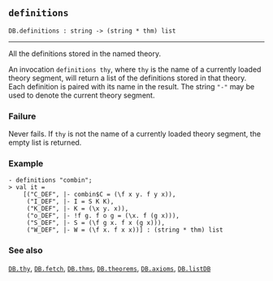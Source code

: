 ## `definitions`

``` hol4
DB.definitions : string -> (string * thm) list
```

------------------------------------------------------------------------

All the definitions stored in the named theory.

An invocation `definitions thy`, where `thy` is the name of a currently
loaded theory segment, will return a list of the definitions stored in
that theory. Each definition is paired with its name in the result. The
string `"-"` may be used to denote the current theory segment.

### Failure

Never fails. If `thy` is not the name of a currently loaded theory
segment, the empty list is returned.

### Example

``` hol4
- definitions "combin";
> val it =
    [("C_DEF", |- combin$C = (\f x y. f y x)),
     ("I_DEF", |- I = S K K),
     ("K_DEF", |- K = (\x y. x)),
     ("o_DEF", |- !f g. f o g = (\x. f (g x))),
     ("S_DEF", |- S = (\f g x. f x (g x))),
     ("W_DEF", |- W = (\f x. f x x))] : (string * thm) list
```

### See also

[`DB.thy`](#DB.thy), [`DB.fetch`](#DB.fetch), [`DB.thms`](#DB.thms),
[`DB.theorems`](#DB.theorems), [`DB.axioms`](#DB.axioms),
[`DB.listDB`](#DB.listDB)
